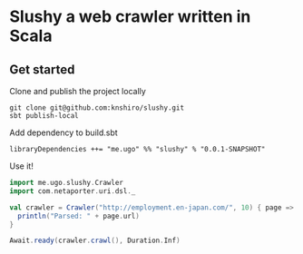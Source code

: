 # Slushy a web crawler written in Scala

## Get started

Clone and publish the project locally
```
git clone git@github.com:knshiro/slushy.git
sbt publish-local
```

Add dependency to build.sbt
```
libraryDependencies ++= "me.ugo" %% "slushy" % "0.0.1-SNAPSHOT"
```

Use it!
```scala
import me.ugo.slushy.Crawler
import com.netaporter.uri.dsl._

val crawler = Crawler("http://employment.en-japan.com/", 10) { page =>
  println("Parsed: " + page.url)
}

Await.ready(crawler.crawl(), Duration.Inf)
```

